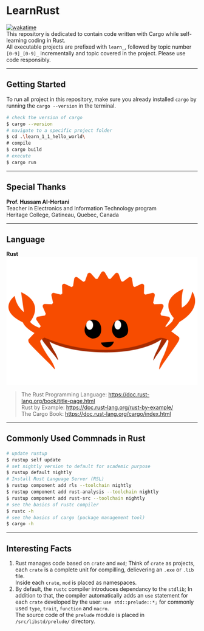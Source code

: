 # LearnRust
[![wakatime](https://wakatime.com/badge/github/XuhuaHuang/LearnRust.svg)](https://wakatime.com/badge/github/XuhuaHuang/LearnRust)  
This repository is dedicated to contain code written with Cargo while self-learning coding in Rust.  
All executable projects are prefixed with `learn_`, followed by topic number `[0-9]_[0-9]_` incrementally and topic covered in the project. Please use code responsibly.  

---

## Getting Started
To run all project in this repository, make sure you already installed `cargo` by running the `cargo --version` in the terminal.
```Bash
# check the version of cargo
$ cargo --version
# navigate to a specific project folder
$ cd .\learn_1_1_hello_world\
# compile
$ cargo build
# execute
$ cargo run
```

---

## Special Thanks
**Prof. Hussam AI-Hertani**  
Teacher in Electronics and Information Technology program  
Heritage College, Gatineau, Quebec, Canada  

---

## Language
**Rust**  
![An image for Rust](./rust.png "Red Rust Crab")
> The Rust Programming Language: https://doc.rust-lang.org/book/title-page.html  
> Rust by Example: https://doc.rust-lang.org/rust-by-example/  
> The Cargo Book: https://doc.rust-lang.org/cargo/index.html

---

## Commonly Used Commnads in Rust
```Bash
# update rustup
$ rustup self update
# set nightly version to default for academic purpose
$ rustup default nightly
# Install Rust Language Server (RSL)
$ rustup component add rls --toolchain nightly
$ rustup component add rust-analysis --toolchain nightly
$ rustup component add rust-src --toolchain nightly
# see the basics of rustc compiler
$ rustc -h
# see the basics of cargo (package management tool)
$ cargo -h
```

---

## Interesting Facts
1. Rust manages code based on `crate` and `mod`; Think of `crate` as projects, each `crate` is a complete unit for compilling, delievering an `.exe` or `.lib` file.  
Inside each `crate`, `mod` is placed as namespaces.
2. By default, the `rustc` compiler introduces dependancy to the `stdlib`; In addition to that, the compiler automatically adds an `use` statement for each `crate` developed by the user: `use std::prelude::*;` for commonly used `type`, `trait`, `function` and `macro`.  
The source code of the `prelude` module is placed in `/src/libstd/prelude/` directory.
